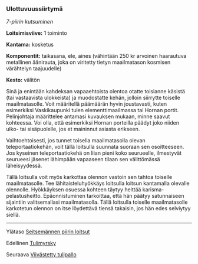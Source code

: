 ### Ulottuvuussiirtymä

*7-piirin kutsuminen*

**Loitsimisviive:** 1 toiminto

**Kantama:** kosketus

**Komponentit:** taikasana, ele, aines (vähintään 250 kr arvoinen haarautuva metallinen äänirauta, joka on viritetty tietyn maailmatason kosmisen värähtelyn taajuudelle) 

**Kesto:** välitön

Sinä ja enintään kahdeksan vapaaehtoista olentoa otatte toisianne käsistä (tai vastaavista ulokkeista) ja muodostatte kehän, jolloin siirrytte toiselle maailmatasolle. Voit määritellä päämäärän hyvin joustavasti, kuten esimerkiksi Vaskikaupunki tulen elementtimaailmassa tai Hornan portit. Pelinjohtaja määrittelee antamasi kuvauksen mukaan, minne saavut kohteessa. Voi olla, että esimerkiksi Hornan porteilla päädyt joko niiden ulko- tai sisäpuolelle, jos et maininnut asiasta erikseen.

Vaihtoehtoisesti, jos tunnet toisella maailmatasolla olevan teleportaatiokehän, voit tällä loitsulla suunnata suoraan sen osoitteeseen. Jos kyseinen teleportaatiokehä on liian pieni koko seurueelle, ilmestyvät seurueesi jäsenet lähimpään vapaaseen tilaan sen välittömässä läheisyydessä.

Tällä loitsulla voit myös karkottaa olennon vastoin sen tahtoa toiselle maailmatasolle. Tee lähitaisteluhyökkäys loitsulla loitsun kantamalla olevalle olennolle. Hyökkäyksen osuessa kohteen täytyy heittää karisma-pelastusheitto. Epäonnistuminen tarkoittaa, että hän päätyy satunnaiseen sijaintiin valitsemallasi maailmatasolla. Tällä loitsulla toiselle maailmatasolle karkotetun olennon on itse löydettävä tiensä takaisin, jos hän edes selviytyy siellä.

---

Ylätaso [Seitsemännen piirin loitsut](7_piirin_loitsut)

Edellinen [Tulimyrsky](Tulimyrsky)

Seuraava [Viivästetty tulipallo](Viivästetty_tulipallo)

